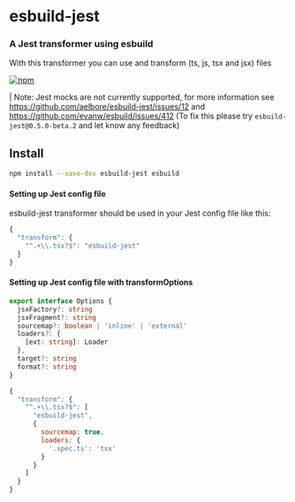 # esbuild-jest

### A Jest transformer using esbuild
With this transformer you can use and transform (ts, js, tsx and jsx) files

[![npm](https://img.shields.io/npm/v/esbuild-jest.svg)](https://www.npmjs.com/package/esbuild-jest)

| Note: Jest mocks are not currently supported, for more information see https://github.com/aelbore/esbuild-jest/issues/12 and https://github.com/evanw/esbuild/issues/412 (To fix this please try `esbuild-jest@0.5.0-beta.2` and let know any feedback)

## Install

```bash
npm install --save-dev esbuild-jest esbuild
```

#### Setting up Jest config file

esbuild-jest transformer should be used in your Jest config file like this:

```js
{
  "transform": {
    "^.+\\.tsx?$": "esbuild-jest"
  }
}
```

#### Setting up Jest config file with transformOptions
```typescript
export interface Options {
  jsxFactory?: string
  jsxFragment?: string
  sourcemap?: boolean | 'inline' | 'external'
  loaders?: {
    [ext: string]: Loader
  },
  target?: string
  format?: string
}
```

```js
{
  "transform": {
    "^.+\\.tsx?$": [ 
      "esbuild-jest", 
      { 
        sourcemap: true,
        loaders: {
          '.spec.ts': 'tsx'
        }
      } 
    ]
  }
}
```




